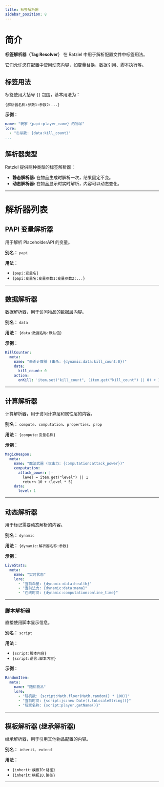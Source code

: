 ```yaml
---
title: 标签解析器
sidebar_position: 8
---
```


# 简介

**标签解析器（Tag Resolver）** 在 Ratziel 中用于解析配置文件中标签用法。

它们允许您在配置中使用动态内容，如变量替换、数据引用、脚本执行等。

## 标签用法

标签使用大括号 `{}` 包围，基本用法为：

```
{解析器名称:参数1:参数2:...}
```

**示例：**
```yaml
name: "玩家 {papi:player_name} 的物品"
lore:
  - "击杀数: {data:kill_count}"
...
```

## 解析器类型

Ratziel 提供两种类型的标签解析器：

- **静态解析器:** 在物品生成时解析一次，结果固定不变。
- **动态解析器:** 在物品显示时实时解析，内容可以动态变化。

---

# 解析器列表

## PAPI 变量解析器

用于解析 PlaceholderAPI 的变量。

**别名：** `papi`

**用法：**
- `{papi:变量名}`
- `{papi:变量名:变量参数1:变量参数2:...}`

---

## 数据解析器

数据解析器，用于访问物品的数据层内容。

**别名：** `data`

**用法：** `{data:数据名称:默认值}`

**示例：**
```yaml
KillCounter:
  meta:
    name: "击杀计数器 (击杀: {dynamic:data:kill_count:0})"
    data:
      kill_count: 0
    action:
      onKill: 'item.set("kill_count", (item.get("kill_count") || 0) + 1)'
```

---

## 计算解析器

计算解析器，用于访问计算层和属性层的内容。

**别名：** `compute`、`computation`、`properties`、`prop`

**用法：** `{compute:变量名称}`

**示例：**
```yaml
MagicWeapon:
  meta:
    name: "魔法武器 (攻击力: {computation:attack_power})"
    computation:
      attack_power: |-
        level = item.get("level") || 1
        return 10 + (level * 5)
    data:
      level: 1
```

---

## 动态解析器

用于标记需要动态解析的内容。

**别名：** `dynamic`

**用法：** `{dynamic:解析器名称:参数}`

**示例：**
```yaml
LiveStats:
  meta:
    name: "实时状态"
    lore:
      - "当前血量: {dynamic:data:health}"
      - "当前法力: {dynamic:data:mana}"
      - "在线时间: {dynamic:computation:online_time}"
```

---

### 脚本解析器

直接使用脚本显示信息。

**别名：** `script`

**用法：** 
- `{script:脚本内容}`
- `{script:语言:脚本内容}`

**示例：**
```yaml
RandomItem:
  meta:
    name: "随机物品"
    lore:
      - "随机数: {script:Math.floor(Math.random() * 100)}"
      - "当前时间: {script:js:new Date().toLocaleString()}"
      - "玩家名称: {script:player.getName()}"
```

---


## 模板解析器 (继承解析器)

继承解析器，用于引用其他物品配置的内容。

**别名：** `inherit`、`extend`

**用法：**
- `{inherit:模板ID:路径}`
- `{inherit:模板ID.路径}`

---